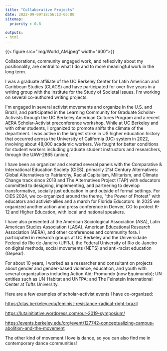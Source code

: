 ```yaml
---
title: "Collaborative Projects"
date: 2022-09-09T18:56:13-05:00
sitemap:
  priority : 0.8

outputs:
- html
---
```


{{< figure src="img/World_AM.jpeg" width="600">}}

Collaborations, community engaged work, and reflexivity about my positionality, are central to what I do and to more meaningful work in the long term. 

I was a graduate affiliate of the UC Berkeley Center for Latin American and Caribbean Studies (CLACS) and have participated for over five years in a writing group with the Institute for the Study of Societal Issues. I'm working on several co-authored writing projects.

I'm engaged in several activist movements and organize in the U.S. and Brazil, and participated in the Learning Community for Graduate Scholar-Activists through the UC Berkeley American Cultures Program and a recent AERA Scholar-Activist preconference workshop. While at UC Berkeley and with other students, I organized to promote shifts the climate of the department. I was active in the largest strike in US higher education history that occurred across the University of California (UC) system in 2022, involving about 48,000 academic workers. We fought for better conditions for student workers including graduate student instructors and researchers, through the UAW-2865 (union). 

I have been an organizer and created several panels with the Comparative & International Education Society (CIES), primarily 21st Century Alternatives: Global Alternatives to Patriarchy, Racial Capitalism, Militarism, and Climate Change track since 2018 and The Alternatives Project (TAP) with educators committed to designing, implementing, and partnering to develop transformative, socially just education in and outside of formal settings. For CIES 2024, we co-organized around the theme, "the Power of Protest" with educators and activist-allies and a march for Florida Educators. In 2025 we organized another action and press conference in Denver, CO to protect K-12 and Higher Education, with local and national speakers. 

I have also presented at the American Sociological Association (ASA), Latin American Studies Association (LASA), American Educational Research Association (AERA), and other conferences and community fora. I participated in research groups at UC Berkeley and the Universidade Federal do Rio de Janeiro (UFRJ), the Federal University of Rio de Janeiro on digital methods, social movements (NETS) and anti-racist education (Gepear).

For about 10 years, I worked as a researcher and  consultant on projects about gender and gender-based violence, education, and youth with several organizations including Action Aid; Promundo (now Equimundo); UN entities such as UN-Habitat and UNFPA; and The Feinstein International Center at Tufts University. 

Here are a few examples of scholar-activist events I have co-organized: 

https://clas.berkeley.edu/feminist-resistance-radical-right-brazil

https://lutainitiative.wordpress.com/our-2019-symposium/

https://events.berkeley.edu/crg/event/127742-conceptualizing-campus-abolition-and-the-movement


The other kind of movement I love is dance, so you can also find me in contemporary dance communities!
